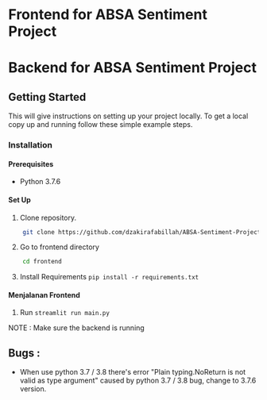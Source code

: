 # Frontend for ABSA Sentiment Project

# Backend for ABSA Sentiment Project

## Getting Started

This will give instructions on setting up your project locally.
To get a local copy up and running follow these simple example steps.

### Installation

#### Prerequisites
* Python 3.7.6

#### Set Up
1. Clone repository.
```sh
    git clone https://github.com/dzakirafabillah/ABSA-Sentiment-Project-PKL-KP
```
2. Go to frontend directory
```sh
    cd frontend
```
3. Install Requirements 
    `pip install -r requirements.txt`

#### Menjalanan Frontend
1. Run
    `streamlit run main.py`

NOTE : Make sure the backend is running

## Bugs :
- When use python 3.7 / 3.8 there's error "Plain typing.NoReturn is not valid as type argument" caused by python 3.7 / 3.8 bug, change to 3.7.6 version.
